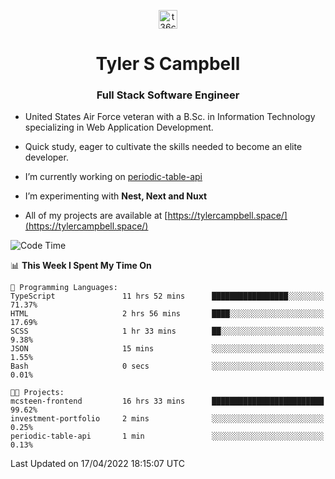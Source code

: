 <p align="center">
<a href="https://www.linkedin.com/in/t36campbell" target="blank"><img align="center" src="https://ik.imagekit.io/t36campbell/Portfolio/linkedin.png.original_m8bbGgPh6.png" alt="t36campbell" height="30" width="30" /></a>
</p>
<h1 align="center">Tyler S Campbell</h1>
<h3 align="center">Full Stack Software Engineer</h3>

* United States Air Force veteran with a B.Sc. in Information Technology specializing in Web Application Development. 

* Quick study, eager to cultivate the skills needed to become an elite developer.

* I’m currently working on [periodic-table-api](https://github.com/t36campbell/periodic-table-api)

* I’m experimenting with **Nest, Next and Nuxt**

* All of my projects are available at [https://tylercampbell.space/](https://tylercampbell.space/)

<!--START_SECTION:waka-->
![Code Time](http://img.shields.io/badge/Code%20Time-1%2C574%20hrs%2021%20mins-blue)

📊 **This Week I Spent My Time On** 

```text
💬 Programming Languages: 
TypeScript               11 hrs 52 mins      █████████████████░░░░░░░░   71.37% 
HTML                     2 hrs 56 mins       ████░░░░░░░░░░░░░░░░░░░░░   17.69% 
SCSS                     1 hr 33 mins        ██░░░░░░░░░░░░░░░░░░░░░░░   9.38% 
JSON                     15 mins             ░░░░░░░░░░░░░░░░░░░░░░░░░   1.55% 
Bash                     0 secs              ░░░░░░░░░░░░░░░░░░░░░░░░░   0.01%

🐱‍💻 Projects: 
mcsteen-frontend         16 hrs 33 mins      █████████████████████████   99.62% 
investment-portfolio     2 mins              ░░░░░░░░░░░░░░░░░░░░░░░░░   0.25% 
periodic-table-api       1 min               ░░░░░░░░░░░░░░░░░░░░░░░░░   0.13%

```


 Last Updated on 17/04/2022 18:15:07 UTC
<!--END_SECTION:waka-->
